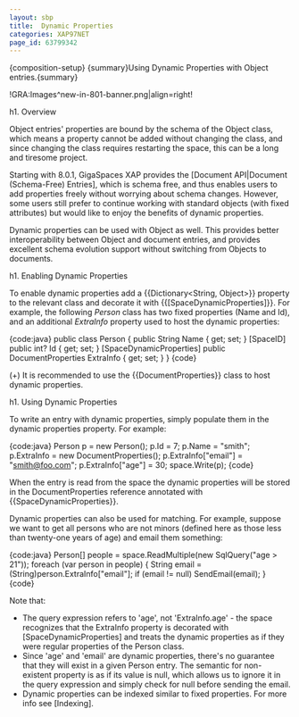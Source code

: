 ```yaml
---
layout: sbp
title:  Dynamic Properties
categories: XAP97NET
page_id: 63799342
---
```


{composition-setup}
{summary}Using Dynamic Properties with Object entries.{summary}

!GRA:Images^new-in-801-banner.png|align=right!

h1. Overview

Object entries' properties are bound by the schema of the Object class, which means a property cannot be added without changing the class, and since changing the class requires restarting the space, this can be a long and tiresome project.

Starting with 8.0.1, GigaSpaces XAP provides the [Document API|Document (Schema-Free) Entries], which is schema free, and thus enables users to add properties freely without worrying about schema changes. However, some users still prefer to continue working with standard objects (with fixed attributes) but would like to enjoy the benefits of dynamic properties.

Dynamic properties can be used with Object as well. This provides better interoperability between Object and document entries, and provides excellent schema evolution support without switching from Objects to documents.

h1. Enabling Dynamic Properties

To enable dynamic properties add a {{Dictionary<String, Object>}} property to the relevant class and decorate it with {{\[SpaceDynamicProperties\]}}. For example, the following *Person* class has two fixed properties (Name and Id), and an additional *ExtraInfo* property used to host the dynamic properties:

{code:java}
public class Person
{
    public String Name { get; set; }
    [SpaceID]
    public int? Id { get; set; }
    [SpaceDynamicProperties]
    public DocumentProperties ExtraInfo { get; set; }
}
{code}

(+) It is recommended to use the {{DocumentProperties}} class to host dynamic properties.

h1. Using Dynamic Properties

To write an entry with dynamic properties, simply populate them in the dynamic properties property. For example:

{code:java}
Person p = new Person();
p.Id = 7;
p.Name = "smith";
p.ExtraInfo = new DocumentProperties();
p.ExtraInfo["email"] = "smith@foo.com";
p.ExtraInfo["age"] = 30;
space.Write(p);
{code}

When the entry is read from the space the dynamic properties will be stored in the DocumentProperties reference annotated with {{SpaceDynamicProperties}}.

Dynamic properties can also be used for matching. For example, suppose we want to get all persons who are not minors (defined here as those less than twenty-one years of age) and email them something:

{code:java}
Person[] people = space.ReadMultiple<Person>(new SqlQuery<Person>("age > 21"));
foreach (var person in people)
{
    String email = (String)person.ExtraInfo["email"];
    if (email != null)
        SendEmail(email);
}
{code}

Note that:
* The query expression refers to 'age', not 'ExtraInfo.age' - the space recognizes that the ExtraInfo property is decorated with \[SpaceDynamicProperties\] and treats the dynamic properties as if they were regular properties of the Person class.
* Since 'age' and 'email' are dynamic properties, there's no guarantee that they will exist in a given Person entry. The semantic for non-existent property is as if its value is null, which allows us to ignore it in the query expression and simply check for null before sending the email.
* Dynamic properties can be indexed similar to fixed properties. For more info see [Indexing].

